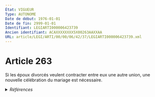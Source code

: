 ```yaml
---
État: VIGUEUR
Type: AUTONOME
Date de début: 1976-01-01
Date de fin: 2999-01-01
Identifiant: LEGIARTI000006423739
Ancien identifiant: ACAXXXXXXXX5X00263AAXXAA
URL: article/LEGI/ARTI/00/00/06/42/37/LEGIARTI000006423739.xml
---
```


<h1>Article 263</h1>

Si les époux divorcés veulent contracter entre eux une autre union, une nouvelle
célébration du mariage est nécessaire.


<details>
  <summary><em>Références</em></summary>

  <h2>Articles faisant référence à l'article</h2>
  
  <ul>
    <li>
      <a href="https://legal.tricoteuses.fr//redirection/LEGIARTI000006283821?vers=git&vers=legifrance">Loi n° 75-617 du 11 juillet 1975 portant réforme du divorce - article 24 AUTONOME MODIFIE, en vigueur du 1976-01-01 au 1994-03-01</a> SPEC_APPLI cible
    </li>
    <li>
      <a href="https://legal.tricoteuses.fr//redirection/LEGIARTI000006283822?vers=git&vers=legifrance">Loi n° 75-617 du 11 juillet 1975 portant réforme du divorce - article 24 AUTONOME VIGUEUR, en vigueur depuis le 1994-03-01</a> SPEC_APPLI cible
    </li>
  </ul>
  
  <h2>Textes faisant référence à l'article</h2>
  
  <ul>
    <li>
      <a href="https://legal.tricoteuses.fr//redirection/JORFTEXT000000888294?vers=git&vers=legifrance">Loi n° 75-617 du 11 juillet 1975 portant réforme du divorce</a> CREATION cible
    </li>
  </ul>
  
  <h2>Références faites par l'article</h2>
  
  <ul>
    <li>
      CODIFICATION source Loi 1803-03-14
    </li>
    <li>
      1975-07-11 CREATION source <a href="https://legal.tricoteuses.fr//redirection/JORFTEXT000000888294?vers=git&vers=legifrance">Loi n° 75-617 du 11 juillet 1975 portant réforme du divorce</a>
    </li>
    <li>
      1975-07-11 SPEC_APPLI source <a href="https://legal.tricoteuses.fr//redirection/JORFARTI000001310196?vers=git&vers=legifrance">Loi n° 75-617 du 11 juillet 1975 portant réforme du divorce - article</a>
    </li>
    <li>
      1975-07-11 SPEC_APPLI source <a href="https://legal.tricoteuses.fr//redirection/LEGIARTI000006283821?vers=git&vers=legifrance">Loi n° 75-617 du 11 juillet 1975 portant réforme du divorce - article 24 AUTONOME MODIFIE, en vigueur du 1976-01-01 au 1994-03-01</a>
    </li>
  </ul>
</details>
